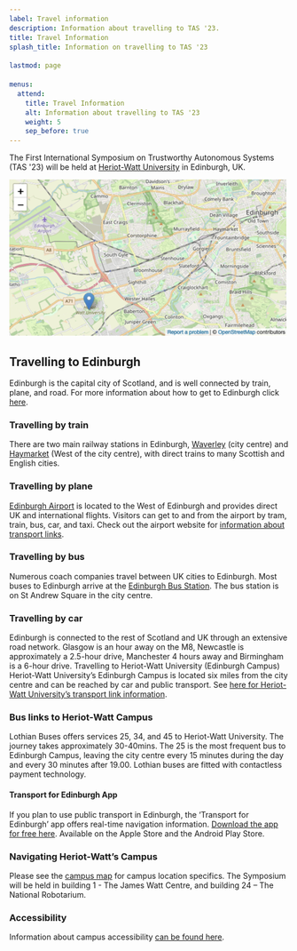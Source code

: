 ```yaml
---
label: Travel information
description: Information about travelling to TAS '23.
title: Travel Information
splash_title: Information on travelling to TAS '23

lastmod: page

menus:
  attend:
    title: Travel Information
    alt: Information about travelling to TAS '23
    weight: 5
    sep_before: true
---
```


The First International Symposium on Trustworthy Autonomous Systems (TAS '23) will be held at [Heriot-Watt University](https://www.hw.ac.uk/ "Heriot-Watt University website") in Edinburgh, UK.

<div class="text-center">
<a href="https://www.google.com/maps/place/Heriot-Watt+University+Edinburgh+Campus/@55.9111634,-3.324246,17z/data=!3m1!4b1!4m6!3m5!1s0x4887c46af06eff31:0xea463bd59d93b226!8m2!3d55.9111604!4d-3.3216711!16zL20vMDMwbndt" title="View Heriot-Watt on Google Maps"><img src="/assets/img/map.png" alt="A map of the location of Heriot-Watt campus in Edinburgh" style="max-width: 500px;"></a>
</div>

## Travelling to Edinburgh
Edinburgh is the capital city of Scotland, and is well connected by train, plane, and road. For more information about how to get to Edinburgh click [here](https://edinburgh.org/travel/getting-here/ "Travel information for Edinburgh from the City Council").
 
### Travelling by train
There are two main railway stations in Edinburgh, [Waverley](https://www.networkrail.co.uk/communities/passengers/our-stations/edinburgh-waverley/ "Edinburgh Waverley train station") (city centre) and [Haymarket](https://www.scotrail.co.uk/plan-your-journey/stations-and-facilities/hym "Edinburgh Haymarket train station") (West of the city centre), with direct trains to many Scottish and English cities.  
 
### Travelling by plane
[Edinburgh Airport](https://www.edinburghairport.com/ "Edinburgh Airport website") is located to the West of Edinburgh and provides direct UK and international flights. Visitors can get to and from the airport by tram, train, bus, car, and taxi. Check out the airport website for [information about transport links](https://www.edinburghairport.com/transport-links "Information about transport links from Edinburgh Airport").
 
### Travelling by bus
Numerous coach companies travel between UK cities to Edinburgh. Most buses to Edinburgh arrive at the [Edinburgh Bus Station](https://www.edinburgh.gov.uk/public-transport/edinburgh-bus-station/1 "Edinburgh Bus Station webpage"). The bus station is on St Andrew Square in the city centre.
 
### Travelling by car

Edinburgh is connected to the rest of Scotland and UK through an extensive road network. Glasgow is an hour away on the M8, Newcastle is approximately a 2.5-hour drive, Manchester 4 hours away and Birmingham is a 6-hour drive.
Travelling to Heriot-Watt University (Edinburgh Campus)
Heriot-Watt University’s Edinburgh Campus is located six miles from the city centre and can be reached by car and public transport.
See [here for Heriot-Watt University’s transport link information](https://www.hw.ac.uk/uk/edinburgh/maps-directions.htm "Connections to Heriot-Watt campus").  

### Bus links to Heriot-Watt Campus
Lothian Buses offers services 25, 34, and 45 to Heriot-Watt University. The journey takes approximately 30-40mins. The 25 is the most frequent bus to Edinburgh Campus, leaving the city centre every 15 minutes during the day and every 30 minutes after 19.00. Lothian buses are fitted with contactless payment technology.
 
#### Transport for Edinburgh App
If you plan to use public transport in Edinburgh, the ‘Transport for Edinburgh’ app offers real-time navigation information. [Download the app for free here](https://tfeapp.com/ "Transport for Edinburgh app"). Available on the Apple Store and the Android Play Store.
 
### Navigating Heriot-Watt’s Campus
Please see the [campus map](https://www.hw.ac.uk/documents/edinburgh-campus-map.pdf "Heriot-Watt campus map") for campus location specifics. The Symposium will be held in building 1 - The James Watt Centre, and building 24 – The National Robotarium.
 
### Accessibility
Information about campus accessibility [can be found here](https://www.accessable.co.uk/organisations/heriot-watt-university "Campus accessibility at Heriot-Watt University").